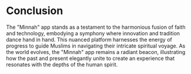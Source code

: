 # Conclusion 

The "Minnah" app stands as a testament to the harmonious fusion of faith and technology, embodying a symphony where innovation and tradition dance hand in hand. This nuanced platform harnesses the energy of progress to guide Muslims in navigating their intricate spiritual voyage. As the world evolves, the "Minnah" app remains a radiant beacon, illustrating how the past and present elegantly unite to create an experience that resonates with the depths of the human spirit.